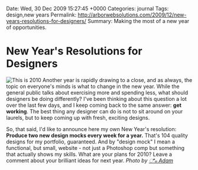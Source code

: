 Date: Wed, 30 Dec 2009 15:27:45 +0000
Categories: journal
Tags: design,new years
Permalink: http://arborwebsolutions.com/2009/12/new-years-resolutions-for-designers/
Summary: Making the most of a new year of opportunities.

# New Year's Resolutions for Designers

![This is 2010][] Another year is rapidly drawing to a close, and as
always, the topic on everyone's minds is what to change in the new year.
While the general public talks about exercising more and spending less,
what should designers be doing differently? I've been thinking about
this question a lot over the last few days, and I keep coming back to
the same answer: **get working**. The best thing any designer can do is
not to sit around on your laurels, but to keep coming up with fresh,
exciting designs. 

So, that said, I'd like to announce here my own New
Year's resolution: **Produce two new design mocks every week for a
year.** That's 104 quality designs for my portfolio, guaranteed. And by
"design mock" I mean a functional, but small, website - not just a
Photoshop comp but something that actually shows my skills. What are
your plans for 2010? Leave a comment about your brilliant ideas for next
year. *Photo by [ீ ๑ Adam][]*

  [This is 2010]: /attachments/401557980_8c3153a5d3_m.jpg "This is 2010"
  [ீ ๑ Adam]: http://www.flickr.com/photos/nyctrip/
